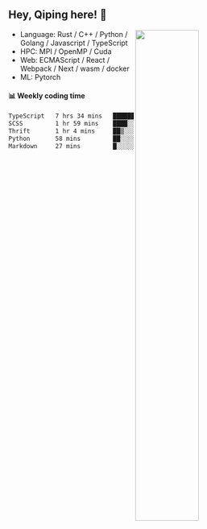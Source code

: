 

## Hey, Qiping here! :wave:

[<img align="right" width="50%" src="https://github-readme-stats.vercel.app/api?username=ppppqp&theme=dark&show_icons=true">](https://metrics.lecoq.io/ppppqp?template=classic)



-   Language: Rust / C++ / Python / Golang / Javascript / TypeScript
-   HPC: MPI / OpenMP / Cuda
-   Web: ECMAScript / React / Webpack / Next / wasm / docker
-   ML: Pytorch



#### :bar_chart: Weekly coding time

<!--START_SECTION:waka-->

```txt
TypeScript   7 hrs 34 mins   ███████████████▒░░░░░░░░░   61.37 %
SCSS         1 hr 59 mins    ████░░░░░░░░░░░░░░░░░░░░░   16.21 %
Thrift       1 hr 4 mins     ██▒░░░░░░░░░░░░░░░░░░░░░░   08.70 %
Python       58 mins         ██░░░░░░░░░░░░░░░░░░░░░░░   07.87 %
Markdown     27 mins         █░░░░░░░░░░░░░░░░░░░░░░░░   03.76 %
```

<!--END_SECTION:waka-->
